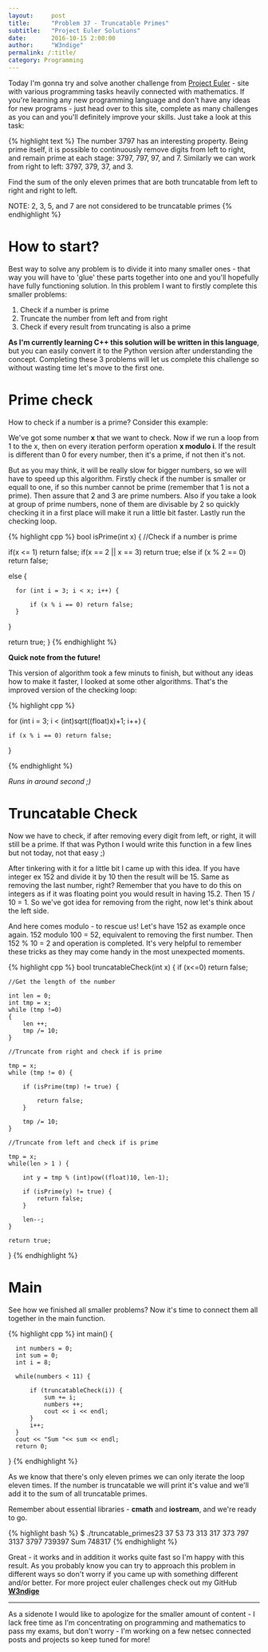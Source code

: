 ```yaml
---
layout:     post
title:      "Problem 37 - Truncatable Primes"
subtitle:   "Project Euler Solutions"
date:       2016-10-15 2:00:00
author:     "W3ndige"
permalink: /:title/
category: Programming
---
```


<p>Today I'm gonna try and solve another challenge from <a href="https://projecteuler.net">Project Euler</a> - site with various programming tasks heavily connected with mathematics. If you're learning any new programming language and don't have any ideas for new programs - just head over to this site, complete as many challenges as you can and you'll definitely improve your skills. Just take a look at this task: </p>

{% highlight text %}
The number 3797 has an interesting property. Being prime itself, it is possible to continuously remove digits from left to right, and remain prime at each stage: 3797, 797, 97, and 7. Similarly we can work from right to left: 3797, 379, 37, and 3.

Find the sum of the only eleven primes that are both truncatable from left to right and right to left.

NOTE: 2, 3, 5, and 7 are not considered to be truncatable primes
{% endhighlight %}

<h1>How to start?</h1>

<p>Best way to solve any problem is to divide it into many smaller ones - that way you will have to 'glue' these parts together into one and you'll hopefully have fully functioning solution. In this problem I want to firstly complete this smaller problems:  </p>

<ol>
<li>Check if a number is prime</li>
<li>Truncate the number from left and from right</li>
<li>Check if every result from truncating is also a prime</li>

</ol>

<p><b>As I'm currently learning C++ this solution will be written in this language</b>, but you can easily convert it to the Python version after understanding the concept. Completing these 3 problems will let us complete this challenge so without wasting time let's move to the first one. </p>

<h1>Prime check</h1>

<p>How to check if a number is a prime? Consider this example: </p>

<p>We've got some number <b>x</b> that we want to check. Now if we run a loop from 1 to the x, then on every iteration perform operation <b>x modulo i</b>. If the result is different than 0 for every number, then it's a prime, if not then it's not. </p>

<p>But as you may think, it will be really slow for bigger numbers, so we will have to speed up this algorithm. Firstly check if the number is smaller or equall to one, if so this number cannot be prime (remember that 1 is not a prime). Then assure that 2 and 3 are prime numbers. Also if you take a look at group of prime numbers, none of them are divisable by 2 so quickly checking it in a first place will make it run a little bit faster. Lastly run the checking loop. </p>

{% highlight cpp %}
bool isPrime(int x) {
  //Check if a number is prime

  if(x <= 1) return false;
  if(x == 2 || x == 3) return true;
  else if (x % 2 == 0) return false;

  else {

      for (int i = 3; i < x; i++) {

          if (x % i == 0) return false;
      }
  }

  return true;
}
{% endhighlight %}

<b>Quick note from the future!</b>

<p>This version of algorithm took a few minuts to finish, but without any ideas how to make it faster, I looked at some other algorithms. That's the improved version of the checking loop: </p>

{% highlight cpp %}

for (int i = 3; i < (int)sqrt((float)x)+1; i++) {

    if (x % i == 0) return false;
}

{% endhighlight %}
<p><i>Runs in around second ;)</i></p>

<h1>Truncatable Check</h1>

<p>Now we have to check, if after removing every digit from left, or right, it will still be a prime. If that was Python I would write this function in a few lines but not today, not that easy ;)</p>

<p>After tinkering with it for a little bit I came up with this idea. If you have integer ex 152 and divide it by 10 then the result will be 15. Same as removing the last number, right? Remember that you have to do this on integers as if it was floating point you would result in having 15.2. Then 15 / 10 = 1. So we've got idea for removing from the right, now let's think about the left side.  </p>

<p>And here comes modulo - to rescue us! Let's have 152 as example once again. 152 modulo 100 = 52, equivalent to removing the first number. Then 152 % 10 = 2 and operation is completed. It's very helpful to remember these tricks as they may come handy in the most unexpected moments. </p>

{% highlight cpp %}
bool truncatableCheck(int x) {
    if (x<=0) return false;

    //Get the length of the number

    int len = 0;
    int tmp = x;
    while (tmp !=0)
    {
        len ++;
        tmp /= 10;
    }

    //Truncate from right and check if is prime

    tmp = x;
    while (tmp != 0) {

        if (isPrime(tmp) != true) {

            return false;
        }

        tmp /= 10;
    }

    //Truncate from left and check if is prime

    tmp = x;
    while(len > 1 ) {

        int y = tmp % (int)pow((float)10, len-1);

        if (isPrime(y) != true) {
            return false;
        }

        len--;
    }

    return true;
}
{% endhighlight %}

<h1>Main</h1>

<p>See how we finished all smaller problems? Now it's time to connect them all together in the main function. </p>

{% highlight cpp %}
int main() {

      int numbers = 0;
      int sum = 0;
      int i = 8;

      while(numbers < 11) {

          if (truncatableCheck(i)) {
              sum += i;
              numbers ++;
              cout << i << endl;
          }
          i++;
      }
      cout << "Sum "<< sum << endl;
      return 0;
}
{% endhighlight %}

<p>As we know that there's only eleven primes we can only iterate the loop eleven times. If the number is truncatable we will print it's value and we'll add it to the sum of all truncatable primes. </p>

<p>Remember about essential libraries - <b>cmath</b> and <b>iostream</b>, and we're ready to go. </p>

{% highlight bash %}
$ ./truncatable_primes23
37
53
73
313
317
373
797
3137
3797
739397
Sum 748317
{% endhighlight %}

<p>Great - it works and in addition it works quite fast so I'm happy with this result. As you probably know you can try to approach this problem in different ways so don't worry if you came up with something different and/or better. For more project euler challenges check out my GitHub <b><a href="https://github.com/W3ndige/coding-challenges">W3ndige</a></b> </p>

<hr>
<p>As a sidenote I would like to apologize for the smaller amount of content - I lack free time as I'm concentrating on programming and mathematics to pass my exams, but don't worry - I'm working on a few netsec connected posts and projects so keep tuned for more!  </p>
